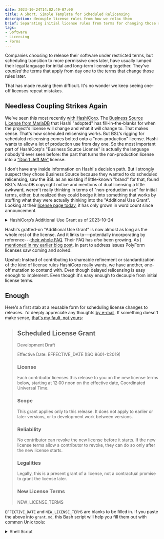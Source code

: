 ```yaml
---
date: 2023-10-24T14:02:49-07:00
title: A Short, Simple Template for Scheduled Relicensing
description: decouple license rules from how we relax them
brief: Separating initial license rules from terms for changing those rules later will improve development and reuse of both. Here's a form just for scheduling license changes later.
tags:
- Software
- Licensing
- Forms
---
```


Companies choosing to release their software under restricted terms, but scheduling transition to more permissive ones later, have usually lumped their legal language for initial and long-term licensing together.  They've _coupled_ the terms that apply from day one to the terms that change those rules later.

That has made reusing them difficult.  It's no wonder we keep seeing one-off licenses repeat mistakes.

## Needless Coupling Strikes Again

We've seen this most recently [with HashiCorp](https://writing.kemitchell.com/2023/08/18/HashiCorp-BSL).  The [Business Source License from MariaDB](https://mariadb.com/bsl11/) that Hashi "adopted" has fill-in-the-blanks for when the project's license will change and what it will change to.  That makes sense.  That's how scheduled relicensing works.  But BSL's rigging for scheduled relicensing comes bolted onto a "non-production" license.  Hashi wants to allow a lot of production use from day one.  So the most important part of HashiCorp's "Business Source License" is actually the language nobody'd ever seen before:  the part that turns the non-production license into a ["Don't Jeff Me"](https://youtu.be/XZ3w_jec1v8?feature=shared&t=1708) license.

I don't have any inside information on Hashi's decision path.  But I strongly suspect they chose Business Source because they wanted to do scheduled relicensing, saw the BSL as an existing if little-known "brand" for that, found BSL's MariaDB copyright notice and mentions of dual licensing a little awkward, weren't really thinking in terms of "non-production use" for initial terms, either, but realized they could bodge it into something that works by stuffing what they were actually thinking into the "Additional Use Grant".  Looking at their [license page today](https://web.archive.org/web/20231024194147/https://www.hashicorp.com/bsl), it has only grown in word count since announcement.

<details markdown="1">
<summary>HashiCorp’s Additional Use Grant as of 2023-10-24</summary>
> You may make production use of the Licensed Work, provided Your use does not include offering the Licensed Work to third parties on a hosted or embedded basis in order to compete with HashiCorp’s paid version(s) of the Licensed Work. For purposes of this license:
>
> A “competitive offering” is a Product that is offered to third parties on a paid basis, including through paid support arrangements, that significantly overlaps with the capabilities of HashiCorp’s paid version(s) of the Licensed Work. If Your Product is not a competitive offering when You first make it generally available, it will not become a competitive offering later due to HashiCorp releasing a new version of the Licensed Work with additional capabilities. In addition, Products that are not provided on a paid basis are not competitive.
>
> “Product” means software that is offered to end users to manage in their own environments or offered as a service on a hosted basis.
>
> “Embedded” means including the source code or executable code from the Licensed Work in a competitive offering. “Embedded” also means packaging the competitive offering in such a way that the Licensed Work must be accessed or downloaded for the competitive offering to operate.
>
> Hosting or using the Licensed Work(s) for internal purposes within an organization is not considered a competitive offering. HashiCorp considers your organization to include all of your affiliates under common control.
>
> For binding interpretive guidance on using HashiCorp products under the Business Source License, please visit our [FAQ](https://www.hashicorp.com/license-faq).
</details>

Hashi's grafted-on "Additional Use Grant" is now almost as long as the whole rest of the license.  And it links to---potentially incorporating by reference---[their whole FAQ](https://www.hashicorp.com/license-faq).  Their FAQ has _also_ been growing.  As [I mentioned in my earlier blog post](https://writing.kemitchell.com/2023/08/18/HashiCorp-BSL#things-change-in-time), in part to address issues PolyForm licenses saw coming and solved.

Upshot: Instead of contributing to shareable refinement or standardization of the kind of license rules HashiCorp really wants, we have another, one-off mutation to contend with.  Even though delayed relicensing is easy enough to implement.  Even though it's easy enough to decouple from initial license terms.

## Enough

Here's a first stab at a reusable form for scheduling license changes to releases.  I'd deeply appreciate any thoughts [by e-mail](mailto:kyle@kemitchell.com?subject=Scheduled%20License%20Grant).  If something doesn't make sense, [that's my fault, not yours](https://flippedform.com):

> ## Scheduled License Grant
>
> Development Draft
>
> Effective Date: EFFECTIVE_DATE (ISO 8601-1:2019)
>
> ### License
>
> Each contributor licenses this release to you on the new license terms below, starting at 12:00 noon on the effective date, Coordinated Universal Time.
>
> ### Scope
>
> This grant applies only to this release.  It does not apply to earlier or later versions, or to development work between versions.
>
> ### Reliability
>
> No contributor can revoke the new license before it starts.  If the new license terms allow a contributor to revoke, they can do so only after the new license starts.
>
> ### Legalities
>
> Legally, this is a present grant of a license, not a contractual promise to grant the license later.
>
> ### New License Terms
>
> NEW_LICENSE_TERMS

`EFFECTIVE_DATE` and `NEW_LICENSE_TERMS` are blanks to be filled in.  If you paste the above into `grant.md`, this Bash script will help you fill them out with common Unix tools:

<details markdown="1">
<summary>Shell Script</summary>
```bash
#!/bin/sh
set -e

effective_date="$1"
new_license="$2"

usage() {
cat <<USAGE
Usage: <date> (<id> | <file>)

Examples:
  $0 $(date --iso-8601 -d "+1 year") ./new-license.txt
  $0 \$(date --iso-8601 -d "+3 years") Apache-2.0
USAGE
}

if [ -z "$effective_date" ] || [ -z "$new_license" ]; then
  usage
  exit 1
fi

fail() {
  printf "Error: %s\n" "$1" >/dev/stderr
  exit 1
}

# Check the new license text before printing the grant.
if [ -f "$new_license" ]; then
  spdx_url=""
else
  spdx_url="https://spdx.org/licenses/$new_license.txt"

  # Warn about popular license templates.
  case "$new_license" in
    BSD-2-Clause|\
    BSD-3-Clause|\
    ISC|\
    MIT)
      fail "$new_license has fill-in-the-blanks. Copy it to a file, fill in the blanks, and provide the file as final argument to this script."
      ;;
  esac

  # Make sure spdx.org has the license text.
  if ! curl --silent --fail "$spdx_url" >/dev/null; then
    fail "Error: No license found with SPDX ID \"$new_license\"!" >/dev/stderr
  fi
fi

# Fill in the effect date and wrap lines.
sed "s/EFFECTIVE_DATE/$effective_date/; /NEW_LICENSE_TERMS/d" grant.md | fmt -w60

# Append the license text.
printf "\`\`\`\n"
if [ -n "$spdx_url" ]; then
  curl --silent "$spdx_url"
else
  cat "$new_license"
fi
printf "\n\`\`\`\n"
```
</details>

## Design

The key decision here was to make a form you fill out per release, rather than a form you fill out once and leave on `main` in your Git repo.  There are two big reasons for this:

1.  Filling out the form is easy to automate in a build process.  With the script I shared above:

    ```bash
    prepare $(date --iso-8601 --date="+3 years") Apache-2.0 >> LICENSE
    ```

2.  Companies typically schedule license changes _years_ into the future.

When dealing with longer time frames, having a complete record of exactly what new terms apply, and exactly when, becomes important.  We don't want to rely on a central dev repo that can move, revision-control metadata that can change or disappear, websites of companies that may rename themselves or get acquired, distribution system release records that may conflict, and on and on.  We don't want potential misunderstandings or disputes about date and time math.  We want this license notice to be as clear and complete when it kicks in as the forms we copy into `LICENSE` or `COPYING`.  A single, complete source of new licensing truth that follows the code around in distribution.

Throwing a relicensing notice into each release tarball also helps avoid myriad ambiguities and complexities.  How does a relicensing "policy" declaring an interval like "three years" apply, if at all, to old releases?  Does that policy apply to versioned releases alone, or to every commit pushed to the repo, every patch sent to the list?  If the company changes its relicensing policy, how do we make sure everyone who needs to know hears about it?  I could write---and started writing---hundreds of words of legal terms to address these problems.  Notice-per-release avoids them in the first place.

## Upshot

We have got a lot of work to do figuring out which license rules for published software developers want, getting them written right, and educating users.  Some developers that want those license rules will want to schedule license changes, as well.  There are some nuances there, which I've hopefully addressed above.  But it is fundamentally a separate and narrower problem than licensing.  With a separate, self-contained form and process for it, one project needn't complicate the other.

I'm not yet set on a name for this, or how to go about publishing and proselytizing it.  I'll probably ask colleagues whether [PolyForm](https://polyformproject.org) might be a good home.  After I get back from vacation.
